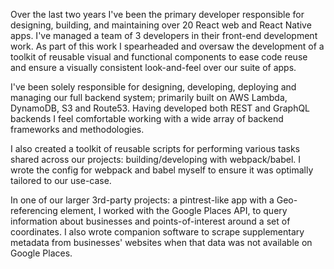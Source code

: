  Over the last two years I've been the primary developer responsible for designing, building, and maintaining over 20 React web and React Native apps. I've managed a team of 3 developers in their front-end development work. As part of this work I spearheaded and oversaw the development of a toolkit of reusable visual and functional components to ease code reuse and ensure a visually consistent look-and-feel over our suite of apps.

 I've been solely responsible for designing, developing, deploying and managing our full backend system; primarily built on AWS Lambda, DynamoDB, S3 and Route53. Having developed both REST and GraphQL backends I feel comfortable working with a wide array of backend frameworks and methodologies.

 I also created a toolkit of reusable scripts for performing various tasks shared across our projects: building/developing with webpack/babel. I wrote the config for webpack and babel myself to ensure it was optimally tailored to our use-case.

 In one of our larger 3rd-party projects: a pintrest-like app with a Geo-referencing element, I worked with the Google Places API, to query information about businesses and points-of-interest around a set of coordinates. I also wrote companion software to scrape supplementary metadata from businesses' websites when that data was not available on Google Places.
